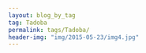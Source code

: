 ```yaml
---
layout: blog_by_tag
tag: Tadoba
permalink: tags/Tadoba/
header-img: "img/2015-05-23/img4.jpg"
---
```

